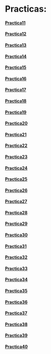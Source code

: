 # Practicas:
#### [Practica11](https://gist.github.com/DavidVargas20/9ed35dcd5f7b868d36f98cdacc1a7e47)
#### [Practica12](https://gist.github.com/DavidVargas20/afe64420b9d165ca9fd757780a768bec)
#### [Practica13](https://gist.github.com/DavidVargas20/89ece6a79874e0995dba2fcf5843f677)
#### [Practica14](https://gist.github.com/DavidVargas20/34f7356ce51ac976899b43ab4ca5503f)
#### [Practica15](https://gist.github.com/DavidVargas20/b9c92714f9d2c499e01903b541bbec58)
#### [Practica16](https://gist.github.com/DavidVargas20/4f9bf939a29a82dced953ce1984b3406)
#### [Practica17](https://gist.github.com/DavidVargas20/6d050816efd7df01f93855c202eb2a51)
#### [Practica18](https://gist.github.com/DavidVargas20/c58f866f65d071e1d51a476631d4dd4b)
#### [Practica19](https://gist.github.com/DavidVargas20/22891ea45f529c5fa94e7f74a5b68dd0)
#### [Practica20](https://gist.github.com/DavidVargas20/e3b1faa21a0110c98a1944fe64ca1017)
#### [Practica21](https://gist.github.com/DavidVargas20/799790da120d20e69ff1cbc1fb6aa166)
#### [Practica22](https://gist.github.com/DavidVargas20/e29e4e1bf072d22a58c61af678f5bf8f)
#### [Practica23](https://gist.github.com/DavidVargas20/e9299d48aeea1a9983865d1381976c99)
#### [Practica24](https://gist.github.com/DavidVargas20/55229e7757dffd395ad3be16bfd7abff)
#### [Practica25](https://gist.github.com/DavidVargas20/0142f2f0d9d251647a04ef4d76f73fae)
#### [Practica26](https://gist.github.com/DavidVargas20/830b4c8265665a1bb6836ebd6b93d34d)
#### [Practica27](https://gist.github.com/DavidVargas20/cbe3347b6f33e547a022465a9ab85996)
#### [Practica28](https://gist.github.com/DavidVargas20/98641214f91e165d2152b567a65afab2)
#### [Practica29](https://gist.github.com/DavidVargas20/c29b6e4e1e2141ebc6e02a2e672b0a00)
#### [Practica30](https://gist.github.com/DavidVargas20/de7d5042428ab25f40649c51d2e69dfe)
#### [Practica31](https://gist.github.com/DavidVargas20/3a60a384b29807c469b4bf9336a83d20)
#### [Practica32](https://gist.github.com/DavidVargas20/90f968a070d0780aeb3d69da95e33281)
#### [Practica33](https://gist.github.com/DavidVargas20/da9a33e2a6559d5bf7a7d324a13e63fe)
#### [Practica34](https://gist.github.com/DavidVargas20/6ffd937a96aea93c1b491fb4e369d52a)
#### [Practica35](https://gist.github.com/DavidVargas20/80016bc219d355c8ee8c347e629df588)
#### [Practica36](https://gist.github.com/DavidVargas20/0e9f25f459b369980aa736e9d13b4545)
#### [Practica37](https://gist.github.com/DavidVargas20/40911b9887d5d144e63a179e06933441)
#### [Practica38](https://gist.github.com/DavidVargas20/56face3efea3014a8f5600cbb452492b)
#### [Practica39](https://gist.github.com/DavidVargas20/502482cc77b09da8103979bbb450ac69)
#### [Practica40](https://gist.github.com/DavidVargas20/3983b009f55ae20b495b59ab6df8a547)
